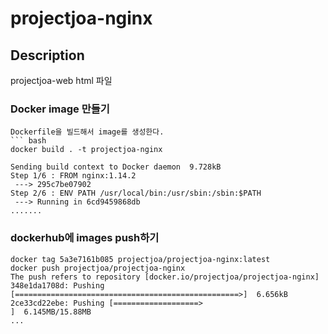 # projectjoa-nginx

## Description
projectjoa-web html 파일

### Docker image 만들기
```
Dockerfile을 빌드해서 image를 생성한다.
``` bash
docker build . -t projectjoa-nginx

Sending build context to Docker daemon  9.728kB
Step 1/6 : FROM nginx:1.14.2
 ---> 295c7be07902
Step 2/6 : ENV PATH /usr/local/bin:/usr/sbin:/sbin:$PATH
 ---> Running in 6cd9459868db
.......
```

### dockerhub에 images push하기
```
docker tag 5a3e7161b085 projectjoa/projectjoa-nginx:latest
docker push projectjoa/projectjoa-nginx
The push refers to repository [docker.io/projectjoa/projectjoa-nginx]
348e1da1708d: Pushing [==================================================>]  6.656kB
2ce33cd22ebe: Pushing [===================>                               ]  6.145MB/15.88MB
...                                                         
```